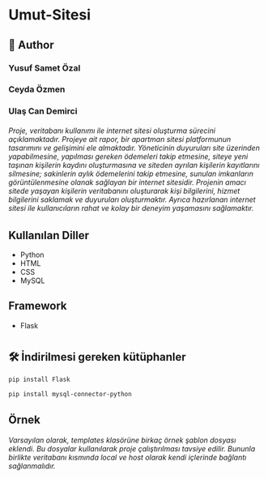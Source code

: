 # Umut-Sitesi

## 🙇 Author
### Yusuf Samet Özal
### Ceyda Özmen
### Ulaş Can Demirci 


###### Proje, veritabanı kullanımı ile internet sitesi oluşturma sürecini açıklamaktadır. Projeye ait rapor, bir apartman sitesi platformunun tasarımını ve gelişimini ele almaktadır. Yöneticinin duyuruları site üzerinden yapabilmesine, yapılması gereken ödemeleri takip etmesine, siteye yeni taşınan kişilerin kaydını oluşturmasına ve siteden ayrılan kişilerin kayıtlarını silmesine; sakinlerin aylık ödemelerini takip etmesine, sunulan imkanların görüntülenmesine olanak sağlayan bir internet sitesidir. Projenin amacı sitede yaşayan kişilerin veritabanını oluşturarak kişi bilgilerini, hizmet bilgilerini saklamak ve duyuruları oluşturmaktır. Ayrıca hazırlanan internet sitesi ile kullanıcıların rahat ve kolay bir deneyim yaşamasını sağlamaktır.

##  Kullanılan Diller  
- Python 
- HTML 
- CSS
- MySQL
## Framework
-  Flask



#
## 🛠️ İndirilmesi gereken kütüphanler  
```bash
pip install Flask
```
```bash
pip install mysql-connector-python
```    
        
## Örnek   
 
###### Varsayılan olarak, templates klasörüne birkaç örnek şablon dosyası eklendi. Bu dosyalar kullanılarak proje çalıştırılması tavsiye edilir. Bununla birlikte veritabanı kısmında local ve host olarak kendi içlerinde bağlantı sağlanmalıdır. 
